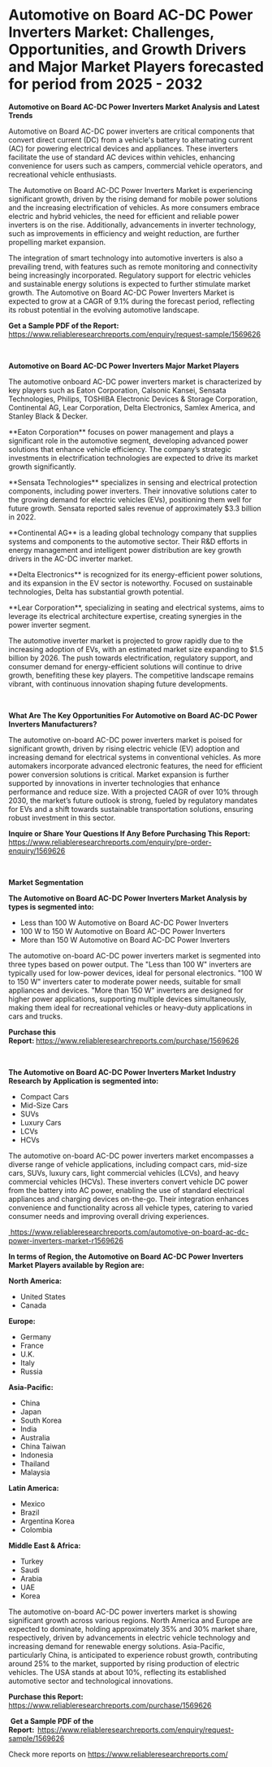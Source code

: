 <p><h1>Automotive on Board AC-DC Power Inverters Market: Challenges, Opportunities, and Growth Drivers and Major Market Players forecasted for period from 2025 - 2032</h1></p><p><strong>Automotive on Board AC-DC Power Inverters Market Analysis and Latest Trends</strong></p>
<p><p>Automotive on Board AC-DC power inverters are critical components that convert direct current (DC) from a vehicle's battery to alternating current (AC) for powering electrical devices and appliances. These inverters facilitate the use of standard AC devices within vehicles, enhancing convenience for users such as campers, commercial vehicle operators, and recreational vehicle enthusiasts.</p><p>The Automotive on Board AC-DC Power Inverters Market is experiencing significant growth, driven by the rising demand for mobile power solutions and the increasing electrification of vehicles. As more consumers embrace electric and hybrid vehicles, the need for efficient and reliable power inverters is on the rise. Additionally, advancements in inverter technology, such as improvements in efficiency and weight reduction, are further propelling market expansion.</p><p>The integration of smart technology into automotive inverters is also a prevailing trend, with features such as remote monitoring and connectivity being increasingly incorporated. Regulatory support for electric vehicles and sustainable energy solutions is expected to further stimulate market growth. The Automotive on Board AC-DC Power Inverters Market is expected to grow at a CAGR of 9.1% during the forecast period, reflecting its robust potential in the evolving automotive landscape.</p></p>
<p><strong>Get a Sample PDF of the Report:&nbsp;</strong> <a href="https://www.reliableresearchreports.com/enquiry/request-sample/1569626?utm_campaign=3057&utm_medium=2&utm_source=Github&utm_content=ia&utm_term=25032025&utm_id=automotive-on-board-ac-dc-power-inverters">https://www.reliableresearchreports.com/enquiry/request-sample/1569626</a></p>
<p>&nbsp;</p>
<p><strong>Automotive on Board AC-DC Power Inverters Major Market Players</strong></p>
<p><p>The automotive onboard AC-DC power inverters market is characterized by key players such as Eaton Corporation, Calsonic Kansei, Sensata Technologies, Philips, TOSHIBA Electronic Devices & Storage Corporation, Continental AG, Lear Corporation, Delta Electronics, Samlex America, and Stanley Black & Decker. </p><p>**Eaton Corporation** focuses on power management and plays a significant role in the automotive segment, developing advanced power solutions that enhance vehicle efficiency. The company’s strategic investments in electrification technologies are expected to drive its market growth significantly.</p><p>**Sensata Technologies** specializes in sensing and electrical protection components, including power inverters. Their innovative solutions cater to the growing demand for electric vehicles (EVs), positioning them well for future growth. Sensata reported sales revenue of approximately $3.3 billion in 2022.</p><p>**Continental AG** is a leading global technology company that supplies systems and components to the automotive sector. Their R&D efforts in energy management and intelligent power distribution are key growth drivers in the AC-DC inverter market.</p><p>**Delta Electronics** is recognized for its energy-efficient power solutions, and its expansion in the EV sector is noteworthy. Focused on sustainable technologies, Delta has substantial growth potential. </p><p>**Lear Corporation**, specializing in seating and electrical systems, aims to leverage its electrical architecture expertise, creating synergies in the power inverter segment. </p><p>The automotive inverter market is projected to grow rapidly due to the increasing adoption of EVs, with an estimated market size expanding to $1.5 billion by 2026. The push towards electrification, regulatory support, and consumer demand for energy-efficient solutions will continue to drive growth, benefiting these key players. The competitive landscape remains vibrant, with continuous innovation shaping future developments.</p></p>
<p>&nbsp;</p>
<p><strong>What Are The Key Opportunities For Automotive on Board AC-DC Power Inverters Manufacturers?</strong></p>
<p><p>The automotive on-board AC-DC power inverters market is poised for significant growth, driven by rising electric vehicle (EV) adoption and increasing demand for electrical systems in conventional vehicles. As more automakers incorporate advanced electronic features, the need for efficient power conversion solutions is critical. Market expansion is further supported by innovations in inverter technologies that enhance performance and reduce size. With a projected CAGR of over 10% through 2030, the market’s future outlook is strong, fueled by regulatory mandates for EVs and a shift towards sustainable transportation solutions, ensuring robust investment in this sector.</p></p>
<p><strong>Inquire or Share Your Questions If Any Before Purchasing This Report:</strong> <a href="https://www.reliableresearchreports.com/enquiry/pre-order-enquiry/1569626?utm_campaign=3057&utm_medium=2&utm_source=Github&utm_content=ia&utm_term=25032025&utm_id=automotive-on-board-ac-dc-power-inverters">https://www.reliableresearchreports.com/enquiry/pre-order-enquiry/1569626</a></p>
<p>&nbsp;</p>
<p><strong>Market Segmentation</strong></p>
<p><strong>The Automotive on Board AC-DC Power Inverters Market Analysis by types is segmented into:</strong></p>
<p><ul><li>Less than 100 W Automotive on Board AC-DC Power Inverters</li><li>100 W to 150 W Automotive on Board AC-DC Power Inverters</li><li>More than 150 W Automotive on Board AC-DC Power Inverters</li></ul></p>
<p><p>The automotive on-board AC-DC power inverters market is segmented into three types based on power output. The "Less than 100 W" inverters are typically used for low-power devices, ideal for personal electronics. "100 W to 150 W" inverters cater to moderate power needs, suitable for small appliances and devices. "More than 150 W" inverters are designed for higher power applications, supporting multiple devices simultaneously, making them ideal for recreational vehicles or heavy-duty applications in cars and trucks.</p></p>
<p><strong>Purchase this Report:&nbsp;</strong><a href="https://www.reliableresearchreports.com/purchase/1569626?utm_campaign=3057&utm_medium=2&utm_source=Github&utm_content=ia&utm_term=25032025&utm_id=automotive-on-board-ac-dc-power-inverters">https://www.reliableresearchreports.com/purchase/1569626</a></p>
<p>&nbsp;</p>
<p><strong>The Automotive on Board AC-DC Power Inverters Market Industry Research by Application is segmented into:</strong></p>
<p><ul><li>Compact Cars</li><li>Mid-Size Cars</li><li>SUVs</li><li>Luxury Cars</li><li>LCVs</li><li>HCVs</li></ul></p>
<p><p>The automotive on-board AC-DC power inverters market encompasses a diverse range of vehicle applications, including compact cars, mid-size cars, SUVs, luxury cars, light commercial vehicles (LCVs), and heavy commercial vehicles (HCVs). These inverters convert vehicle DC power from the battery into AC power, enabling the use of standard electrical appliances and charging devices on-the-go. Their integration enhances convenience and functionality across all vehicle types, catering to varied consumer needs and improving overall driving experiences.</p></p>
<p><a href="https://www.reliableresearchreports.com/automotive-on-board-ac-dc-power-inverters-market-r1569626?utm_campaign=3057&utm_medium=2&utm_source=Github&utm_content=ia&utm_term=25032025&utm_id=automotive-on-board-ac-dc-power-inverters">&nbsp;https://www.reliableresearchreports.com/automotive-on-board-ac-dc-power-inverters-market-r1569626</a></p>
<p><strong>In terms of Region, the Automotive on Board AC-DC Power Inverters Market Players available by Region are:</strong></p>
<p>
    <p> <strong> North America: </strong>
        <ul>
            <li>United States</li>
            <li>Canada</li>
        </ul>
        </p> 
    <p> <strong> Europe: </strong>
        <ul>
            <li>Germany</li>
            <li>France</li>
            <li>U.K.</li>
            <li>Italy</li>
            <li>Russia</li>
        </ul>
        </p> 
    <p> <strong> Asia-Pacific: </strong>
        <ul>
            <li>China</li>
            <li>Japan</li>
            <li>South Korea</li>
            <li>India</li>
            <li>Australia</li>
            <li>China Taiwan</li>
            <li>Indonesia</li>
            <li>Thailand</li>
            <li>Malaysia</li>
        </ul>
        </p> 
    <p> <strong> Latin America: </strong>
        <ul>
            <li>Mexico</li>
            <li>Brazil</li>
            <li>Argentina Korea</li>
            <li>Colombia</li>
        </ul>
        </p> 
    <p> <strong> Middle East & Africa: </strong>
        <ul>
            <li>Turkey</li>
            <li>Saudi</li>
            <li>Arabia</li>
            <li>UAE</li>
            <li>Korea</li>
        </ul>
    </p>
    </p>
<p><p>The automotive on-board AC-DC power inverters market is showing significant growth across various regions. North America and Europe are expected to dominate, holding approximately 35% and 30% market share, respectively, driven by advancements in electric vehicle technology and increasing demand for renewable energy solutions. Asia-Pacific, particularly China, is anticipated to experience robust growth, contributing around 25% to the market, supported by rising production of electric vehicles. The USA stands at about 10%, reflecting its established automotive sector and technological innovations.</p></p>
<p><strong>Purchase this Report: </strong><a href="https://www.reliableresearchreports.com/purchase/1569626?utm_campaign=3057&utm_medium=2&utm_source=Github&utm_content=ia&utm_term=25032025&utm_id=automotive-on-board-ac-dc-power-inverters">https://www.reliableresearchreports.com/purchase/1569626</a></p>
<p>&nbsp;<strong>Get a Sample PDF of the Report:&nbsp;&nbsp;</strong><a href="https://www.reliableresearchreports.com/enquiry/request-sample/1569626?utm_campaign=3057&utm_medium=2&utm_source=Github&utm_content=ia&utm_term=25032025&utm_id=automotive-on-board-ac-dc-power-inverters">https://www.reliableresearchreports.com/enquiry/request-sample/1569626</a></p>
<p><strong></strong></p>
<p>Check more reports on <a href="https://www.reliableresearchreports.com/?utm_campaign=3057&utm_medium=2&utm_source=Github&utm_content=ia&utm_term=25032025&utm_id=automotive-on-board-ac-dc-power-inverters">https://www.reliableresearchreports.com/</a></p>